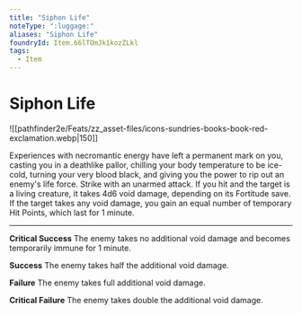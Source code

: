 ```yaml
---
title: "Siphon Life"
noteType: ":luggage:"
aliases: "Siphon Life"
foundryId: Item.66lTOmJk1kozZLkl
tags:
  - Item
---
```


# Siphon Life
![[pathfinder2e/Feats/zz_asset-files/icons-sundries-books-book-red-exclamation.webp|150]]

Experiences with necromantic energy have left a permanent mark on you, casting you in a deathlike pallor, chilling your body temperature to be ice-cold, turning your very blood black, and giving you the power to rip out an enemy's life force. Strike with an unarmed attack. If you hit and the target is a living creature, it takes 4d6 void damage, depending on its Fortitude save. If the target takes any void damage, you gain an equal number of temporary Hit Points, which last for 1 minute.

* * *

**Critical Success** The enemy takes no additional void damage and becomes temporarily immune for 1 minute.

**Success** The enemy takes half the additional void damage.

**Failure** The enemy takes full additional void damage.

**Critical Failure** The enemy takes double the additional void damage.
